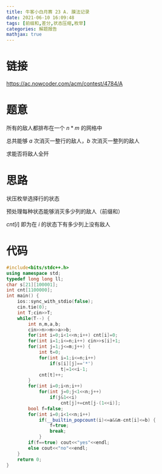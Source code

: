 ```yaml
---
title: 牛客小白月赛 23 A. 膜法记录
date: 2021-06-10 16:09:48
tags: [前缀和,差分,状态压缩,枚举]
categories: 解题报告
mathjax: true
---
```


# 链接

<https://ac.nowcoder.com/acm/contest/4784/A>

# 题意

所有的敌人都排布在一个 $n*m$ 的网格中

总共能够 $a$ 次消灭一整行的敌人，$b$ 次消灭一整列的敌人

求能否将敌人全歼

<!--more-->

# 思路

状压枚举选择行的状态

预处理每种状态能够消灭多少列的敌人（前缀和）

$cnt[i]$ 即为在 $i$ 的状态下有多少列上没有敌人

# 代码

```cpp
#include<bits/stdc++.h>
using namespace std;
typedef long long ll;
char s[21][100001];
int cnt[1100000];
int main() {
    ios::sync_with_stdio(false);
    cin.tie(0);
    int T;cin>>T;
    while(T--) {
        int n,m,a,b;
        cin>>n>>m>>a>>b;
        for(int i=0;i<1<<n;i++) cnt[i]=0;
        for(int i=1;i<=n;i++) cin>>s[i]+1;
        for(int j=1;j<=m;j++) {
            int t=0;
            for(int i=1;i<=n;i++)
                if(s[i][j]=='*')
                    t|=1<<i-1;
            cnt[t]++;
        }
        for(int i=0;i<n;i++)
            for(int j=0;j<1<<n;j++)
                if(j&1<<i)
                    cnt[j]+=cnt[j-(1<<i)];
        bool f=false;
        for(int i=0;i<1<<n;i++)
            if(__builtin_popcount(i)<=a&&m-cnt[i]<=b) {
                f=true;
                break;
            }
        if(f==true) cout<<"yes"<<endl;
        else cout<<"no"<<endl;
    }
    return 0;
}
```